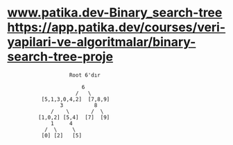 # www.patika.dev-Binary_search-tree  https://app.patika.dev/courses/veri-yapilari-ve-algoritmalar/binary-search-tree-proje

                        Root 6'dır
                        
                            6
                          /   \
               [5,1,3,0,4,2]  [7,8,9]
                     3          8
                  /    \       /  \
              [1,0,2] [5,4]  [7]  [9]
                  1     4
                /  \     \
               [0] [2]   [5]
